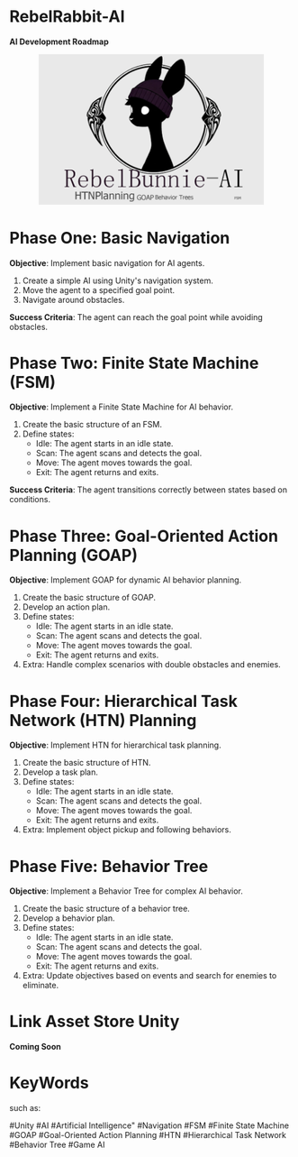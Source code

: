# RebelRabbit-AI
**AI Development Roadmap**


<div align="center">
  <img src="AllAIInUnityImplementationSimple/Assets/RebelRabbit-AI/Logo/LogoRabbit.png" alt="AI Development Banner" width="400">
</div>

# Phase One: Basic Navigation

**Objective**: Implement basic navigation for AI agents.

1. Create a simple AI using Unity's navigation system.
2. Move the agent to a specified goal point.
3. Navigate around obstacles.

**Success Criteria**: The agent can reach the goal point while avoiding obstacles.


# Phase Two: Finite State Machine (FSM)

**Objective**: Implement a Finite State Machine for AI behavior.

1. Create the basic structure of an FSM.
2. Define states:
   - Idle: The agent starts in an idle state.
   - Scan: The agent scans and detects the goal.
   - Move: The agent moves towards the goal.
   - Exit: The agent returns and exits.

**Success Criteria**: The agent transitions correctly between states based on conditions.


# Phase Three: Goal-Oriented Action Planning (GOAP)

**Objective**: Implement GOAP for dynamic AI behavior planning.

1. Create the basic structure of GOAP.
2. Develop an action plan.
3. Define states:
   - Idle: The agent starts in an idle state.
   - Scan: The agent scans and detects the goal.
   - Move: The agent moves towards the goal.
   - Exit: The agent returns and exits.
4. Extra: Handle complex scenarios with double obstacles and enemies.



# Phase Four: Hierarchical Task Network (HTN) Planning

**Objective**: Implement HTN for hierarchical task planning.

1. Create the basic structure of HTN.
2. Develop a task plan.
3. Define states:
   - Idle: The agent starts in an idle state.
   - Scan: The agent scans and detects the goal.
   - Move: The agent moves towards the goal.
   - Exit: The agent returns and exits.
4. Extra: Implement object pickup and following behaviors.



# Phase Five: Behavior Tree

**Objective**: Implement a Behavior Tree for complex AI behavior.

1. Create the basic structure of a behavior tree.
2. Develop a behavior plan.
3. Define states:
   - Idle: The agent starts in an idle state.
   - Scan: The agent scans and detects the goal.
   - Move: The agent moves towards the goal.
   - Exit: The agent returns and exits.
4. Extra: Update objectives based on events and search for enemies to eliminate.



# Link Asset Store Unity
**Coming Soon**

# KeyWords
such as:

#Unity
#AI
#Artificial Intelligence"
#Navigation
#FSM 
#Finite State Machine
#GOAP
#Goal-Oriented Action Planning
#HTN
#Hierarchical Task Network
#Behavior Tree
#Game AI

